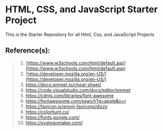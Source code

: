 # HTML, CSS, and JavaScript Starter Project

This is the Starter Repository for all Html, Css, and JavaScript Projects

## Reference(s):

> 1. [https://www.w3schools.com/html/default.asp](https://www.w3schools.com/html/default.asp)
> 1. [https://developer.mozilla.org/en-US/](https://developer.mozilla.org/en-US/)
> 1. <https://docs.emmet.io/cheat-sheet/>
> 1. <https://code.visualstudio.com/docs/editor/emmet>
> 1. <https://cdnjs.com/libraries/font-awesome>
> 1. <https://fontawesome.com/search?q=apple&o=r>
> 1. <https://favicon.io/emoji-favicons/dizzy>
> 1. <https://colorhunt.co/>
> 1. <https://fonts.google.com/>
> 1. <https://svglogomaker.com/>
